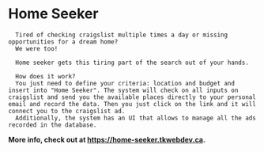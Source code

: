 # **Home Seeker**

      Tired of checking craigslist multiple times a day or missing opportunities for a dream home? 
      We were too!
      
      Home seeker gets this tiring part of the search out of your hands.

      How does it work?
      You just need to define your criteria: location and budget and insert into "Home Seeker". The system will check on all inputs on craigslist and send you the available places directly to your personal email and record the data. Then you just click on the link and it will connect you to the craigslist ad.
      Additionally, the system has an UI that allows to manage all the ads recorded in the database.

**More info, check out at https://home-seeker.tkwebdev.ca.**
